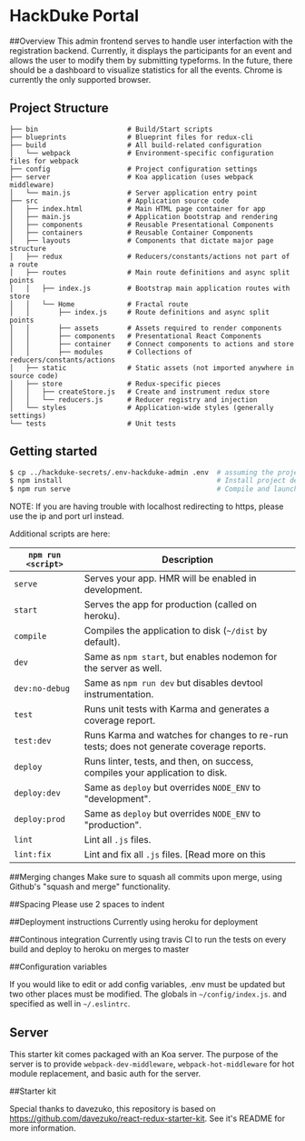 # HackDuke Portal

##Overview
This admin frontend serves to handle user interfaction with the registration backend. Currently, it displays the participants for an event and allows the user to modify them by submitting typeforms. In the future, there should be a dashboard to visualize statistics for all the events. Chrome is currently the only supported browser.

## Project Structure
```
├── bin                      # Build/Start scripts
├── blueprints               # Blueprint files for redux-cli
├── build                    # All build-related configuration
│   └── webpack              # Environment-specific configuration files for webpack
├── config                   # Project configuration settings
├── server                   # Koa application (uses webpack middleware)
│   └── main.js              # Server application entry point
├── src                      # Application source code
│   ├── index.html           # Main HTML page container for app
│   ├── main.js              # Application bootstrap and rendering
│   ├── components           # Reusable Presentational Components
│   ├── containers           # Reusable Container Components
│   ├── layouts              # Components that dictate major page structure
│   ├── redux                # Reducers/constants/actions not part of a route
│   ├── routes               # Main route definitions and async split points
│   │   ├── index.js         # Bootstrap main application routes with store
│   │   └── Home             # Fractal route
│   │       ├── index.js     # Route definitions and async split points
│   │       ├── assets       # Assets required to render components
│   │       ├── components   # Presentational React Components
│   │       ├── container    # Connect components to actions and store
│   │       ├── modules      # Collections of reducers/constants/actions
│   ├── static               # Static assets (not imported anywhere in source code)
│   ├── store                # Redux-specific pieces
│   │   ├── createStore.js   # Create and instrument redux store
│   │   └── reducers.js      # Reducer registry and injection
│   └── styles               # Application-wide styles (generally settings)
└── tests                    # Unit tests
```
## Getting started
```bash
$ cp ../hackduke-secrets/.env-hackduke-admin .env  # assuming the projects share the same parent folder
$ npm install                                      # Install project dependencies
$ npm run serve                                    # Compile and launch
```

NOTE: If you are having trouble with localhost redirecting to https, please use the ip and port url instead.

Additional scripts are here:

|`npm run <script>`|Description|
|------------------|-----------|
|`serve`|Serves your app. HMR will be enabled in development.|
|`start`|Serves the app for production (called on heroku).|
|`compile`|Compiles the application to disk (`~/dist` by default).|
|`dev`|Same as `npm start`, but enables nodemon for the server as well.|
|`dev:no-debug`|Same as `npm run dev` but disables devtool instrumentation.|
|`test`|Runs unit tests with Karma and generates a coverage report.|
|`test:dev`|Runs Karma and watches for changes to re-run tests; does not generate coverage reports.|
|`deploy`|Runs linter, tests, and then, on success, compiles your application to disk.|
|`deploy:dev`|Same as `deploy` but overrides `NODE_ENV` to "development".|
|`deploy:prod`|Same as `deploy` but overrides `NODE_ENV` to "production".|
|`lint`|Lint all `.js` files.|
|`lint:fix`|Lint and fix all `.js` files. [Read more on this

##Merging changes
Make sure to squash all commits upon merge, using Github's "squash and merge" functionality. 

##Spacing
Please use 2 spaces to indent

##Deployment instructions
Currently using heroku for deployment

##Continous integration
Currently using travis CI to run the tests on every build and deploy to heroku on merges to master

##Configuration variables

If you would like to edit or add config variables, .env must be updated but two other places must be modified. The globals in `~/config/index.js`. and specified as well in `~/.eslintrc`.

## Server

This starter kit comes packaged with an Koa server. The purpose of the server is to provide `webpack-dev-middleware`, `webpack-hot-middleware` for hot module replacement, and basic auth for the server.

##Starter kit

Special thanks to davezuko, this repository is based on https://github.com/davezuko/react-redux-starter-kit. See it's README for more information.
